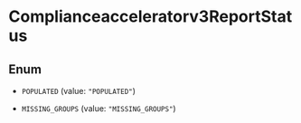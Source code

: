

# Complianceacceleratorv3ReportStatus

## Enum


* `POPULATED` (value: `"POPULATED"`)

* `MISSING_GROUPS` (value: `"MISSING_GROUPS"`)




